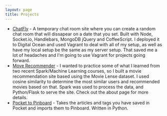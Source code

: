 ```yaml
---
layout: page
title: Projects
---
```

<ul class="frontpage-list descriptive">
  <li><a href="http://chatfly.xyz">ChatFly</a> - A temporary chat room site where you can create a random chat room that will dissapear on a date that you set. Built with Node, Socket.io, Handlebars, MongoDB jQuery and CoffeeScript. I deployed it to Digital Ocean and used Vagrant to deal with all of my setup, as well as have my local setup be the same as my server setup. That saved me a lot of headaches and I'm going to use Vagrant for projects going forward.</li>
  <li><a href="http://ec2-52-88-144-76.us-west-2.compute.amazonaws.com/">Move Recommender</a> - I wanted to practice some of what I learned from two recent Spark/Machine Learning courses, so I built a movie recommendation site based using the Movie Lense dataset. I used cosine similarity to determine the most similar users and recommended movies based on that. Spark was used to process the data, and Python/Flask to serve the site. Check out the about page for more details.</li>
  <li><a href="https://github.com/camlinke/pocket-to-pinboard">Pocket to Pinboard</a> - Takes the articles and tags you have saved in Pocket and imports them to Pinboard. Written in Python.</li>
</ul>